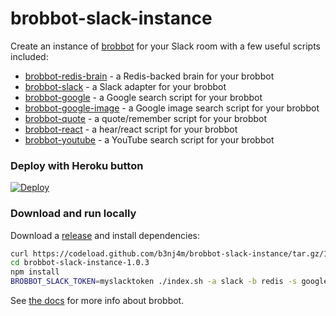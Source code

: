 # brobbot-slack-instance

Create an instance of [brobbot](https://npmjs.org/package/brobbot) for your Slack room with a few useful scripts included:

- [brobbot-redis-brain](https://npmjs.org/package/brobbot-redis-brain) - a Redis-backed brain for your brobbot
- [brobbot-slack](https://npmjs.org/package/brobbot-slack) - a Slack adapter for your brobbot
- [brobbot-google](https://npmjs.org/package/brobbot-google) - a Google search script for your brobbot
- [brobbot-google-image](https://npmjs.org/package/brobbot-google-image) - a Google image search script for your brobbot
- [brobbot-quote](https://npmjs.org/package/brobbot-quote) - a quote/remember script for your brobbot
- [brobbot-react](https://npmjs.org/package/brobbot-react) - a hear/react script for your brobbot
- [brobbot-youtube](https://npmjs.org/package/brobbot-youtube) - a YouTube search script for your brobbot

### Deploy with Heroku button
[![Deploy](https://www.herokucdn.com/deploy/button.png)](https://heroku.com/deploy)

### Download and run locally
Download a [release](https://github.com/b3nj4m/brobbot-instance/releases) and install dependencies:

```bash
curl https://codeload.github.com/b3nj4m/brobbot-slack-instance/tar.gz/1.0.3 | tar -xz
cd brobbot-slack-instance-1.0.3
npm install
BROBBOT_SLACK_TOKEN=myslacktoken ./index.sh -a slack -b redis -s google,google-image,quote,react,youtube
```

See [the docs](https://github.com/b3nj4m/hubot/blob/master/docs/README.md) for more info about brobbot.
